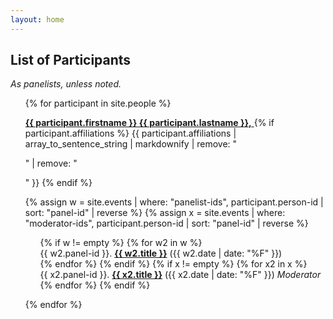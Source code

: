 ```yaml
---
layout: home
---
```

## List of Participants

*As panelists, unless noted.*

<ul style="list-style: none">
{% for participant in site.people %}
  <li style="margin-top: 1em">
    <a href="{{ site.baseurl }}{{ participant.url }}">
  	  <strong>{{ participant.firstname }} {{ participant.lastname }},</strong>
	</a>
    {% if participant.affiliations %}
      {{ participant.affiliations | array_to_sentence_string | markdownify |
          remove: "<p>" | remove: "</p>" }}
    {% endif %}
  </li> 

{% assign w = site.events | where: "panelist-ids", participant.person-id | sort: "panel-id" | reverse %}
{% assign x = site.events | where: "moderator-ids", participant.person-id | sort: "panel-id" | reverse %}

  <ul style="list-style: none">
    {% if w != empty %}
      {% for w2 in w %}
      <li style="list-style: none">{{ w2.panel-id }}. 
        <strong><a href="{{ site.baseurl }}{{ w2.url }}">{{ w2.title }}</a></strong> ({{ w2.date | date: "%F" }})</li>
    {% endfor %}
  {% endif %}
  {% if x != empty %}
      {% for x2 in x %}
      <li style="list-style: none">{{ x2.panel-id }}. 
        <strong><a href="{{ site.baseurl }}{{ x2.url }}">{{ x2.title }}</a></strong> ({{ x2.date | date: "%F" }}) <em>Moderator</em></li>
    {% endfor %}
  {% endif %}

  </ul>

{% endfor %}
</ul>

